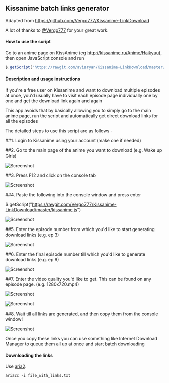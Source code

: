 ## Kissanime batch links generator

Adapted from https://github.com/Vergo777/Kissanime-LinkDownload

A lot of thanks to [@Vergo777](https://github.com/Vergo777) for your great work.


#### How to use the script 

Go to an anime page on KissAnime (eg http://kissanime.ru/Anime/Haikyuu), then open JavaScript console and run 

```js
$.getScript("https://rawgit.com/aviaryan/Kissanime-LinkDownload/master/kissanime.js")
```


#### Description and usage instructions

If you're a free user on Kissanime and want to download multiple episodes at once, you'd usually have to visit each episode page individually one by one and get the download link again and again 

This app avoids that by basically allowing you to simply go to the main anime page, run the script and automatically get direct download links for all the episodes 

The detailed steps to use this script are as follows - 

##1. Login to Kissanime using your account (make one if needed) 

##2. Go to the main page of the anime you want to download (e.g. Wake up Girls) 

![Screenshot](https://a.pomf.se/udpztv.png)

##3. Press F12 and click on the console tab 

![Screenshot](https://a.pomf.se/sndhdw.png)

##4. Paste the following into the console window and press enter 

$.getScript("https://rawgit.com/Vergo777/Kissanime-LinkDownload/master/kissanime.js")

![Screenshot](https://a.pomf.se/svfhlk.png)

##5. Enter the episode number from which you'd like to start generating download links (e.g. ep 3)  

![Screenshot](https://a.pomf.se/rsuhqo.png)

##6. Enter the final episode number till which you'd like to generate download links (e.g. ep 9)  

![Screenshot](https://a.pomf.se/iefobt.png)

##7. Enter the video quality you'd like to get. This can be found on any episode page. (e.g. 1280x720.mp4)  

![Screenshot](https://a.pomf.se/hqvfvo.png)

![Screenshot](https://a.pomf.se/bdjswc.png)

##8. Wait till all links are generated, and then copy them from the console window! 

![Screenshot](https://a.pomf.se/kpejyt.png)

Once you copy these links you can use something like Internet Download Manager to queue them all up at once and start batch downloading


#### Downloading the links

Use [aria2](https://aria2.github.io). 

```
aria2c -i file_with_links.txt
```

